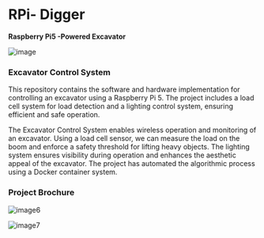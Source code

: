 # RPi- Digger
**Raspberry Pi5 -Powered Excavator**

![image](/attachment/image.jpeg)


### Excavator Control System

This repository contains the software and hardware implementation for controlling an excavator using a Raspberry Pi 5. The project includes a load cell system for load detection and a lighting control system, ensuring efficient and safe operation.



The Excavator Control System enables wireless operation and monitoring of an excavator. Using a load cell sensor, we can measure the load on the boom and enforce a safety threshold for lifting heavy objects. The lighting system ensures visibility during operation and enhances the aesthetic appeal of the excavator. The project has automated the algorithmic process using a Docker container system.






### Project Brochure


![image6](/attachment/brochure1.png)

![image7](/attachment/brochure2.png)
